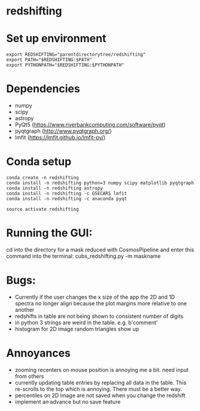 # redshifting

# Set up environment

```
export REDSHIFTING="parentdirectorytree/redshifting"
export PATH="$REDSHIFTING:$PATH"
export PYTHONPATH="$REDSHIFTING:$PYTHONPATH"
```

# Dependencies
* numpy
* scipy
* astropy
* PyQt5 (https://www.riverbankcomputing.com/software/pyqt)
* pyqtgraph (http://www.pyqtgraph.org/)
* lmfit (https://lmfit.github.io/lmfit-py/)

# Conda setup

```
conda create -n redshifting
conda install -n redshifting python=3 numpy scipy matplotlib pyqtgraph
conda install -n redshifting astropy
conda install -n redshifting -c GSECARS lmfit
conda install -n redshifting -c anaconda pyqt

source activate redshifting
```


# Running the GUI:
cd into the directory for a mask reduced with CosmosPipeline
and enter this command into the terminal: cubs_redshifting.py -m maskname


# Bugs:
* Currently if the user changes the x size of the app the 2D and 1D spectra no longer align because the plot margins more relative to one another
* redshifts in table are not being shown to consistent number of digits
* in python 3 strings are weird in the table. e.g. b'comment'
* histogram for 2D image random triangles show up


# Annoyances
* zooming recenters on mouse position is annoying me a bit. need input from others
* currently updating table entries by replacing all data in the table. This re-scrolls to the top which is annoying. There must be a better way.
* percentiles on 2D image are not saved when you change the redshift
* implement an advance but no save feature

